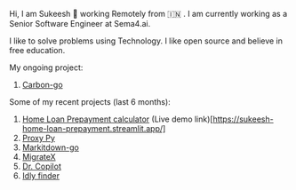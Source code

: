 Hi, I am Sukeesh 👋 working Remotely from 🇮🇳 . I am currently working as a Senior Software Engineer at Sema4.ai.

I like to solve problems using Technology. I like open source and believe in free education.

My ongoing project:
1. [Carbon-go](https://github.com/sukeesh/carbon-go)

Some of my recent projects (last 6 months):
1. [Home Loan Prepayment calculator](https://github.com/sukeesh/home-loan-prepayment-calculator) (Live demo link)[https://sukeesh-home-loan-prepayment.streamlit.app/]
2. [Proxy Py](https://github.com/sukeesh/proxy-py)
3. [Markitdown-go](https://github.com/sukeesh/markitdown-go)
4. [MigrateX](https://github.com/sukeesh/MigrateX)
5. [Dr. Copilot](https://github.com/sukeesh/dr-coplit)
6. [Idly finder](https://github.com/sukeesh/idly-finder)
